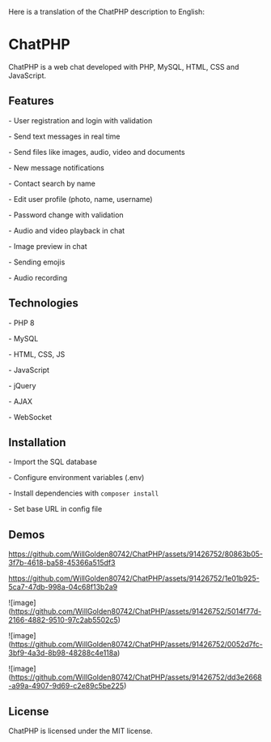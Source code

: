Here is a translation of the ChatPHP description to English:

# ChatPHP 

ChatPHP is a web chat developed with PHP, MySQL, HTML, CSS and JavaScript.

## Features

\- User registration and login with validation

\- Send text messages in real time  

\- Send files like images, audio, video and documents

\- New message notifications  

\- Contact search by name

\- Edit user profile (photo, name, username)

\- Password change with validation

\- Audio and video playback in chat

\- Image preview in chat

\- Sending emojis

\- Audio recording

## Technologies

\- PHP 8

\- MySQL

\- HTML, CSS, JS

\- JavaScript

\- jQuery

\- AJAX 

\- WebSocket

## Installation

\- Import the SQL database

\- Configure environment variables (.env)

\- Install dependencies with `composer install`

\- Set base URL in config file

## Demos

https://github.com/WillGolden80742/ChatPHP/assets/91426752/80863b05-3f7b-4618-ba58-45366a515df3

https://github.com/WillGolden80742/ChatPHP/assets/91426752/1e01b925-5ca7-47db-998a-04c68f13b2a9

!\[image\](https://github.com/WillGolden80742/ChatPHP/assets/91426752/5014f77d-2166-4882-9510-97c2ab5502c5)

!\[image\](https://github.com/WillGolden80742/ChatPHP/assets/91426752/0052d7fc-3bf9-4a3d-8b98-48288c4e118a)

!\[image\](https://github.com/WillGolden80742/ChatPHP/assets/91426752/dd3e2668-a99a-4907-9d69-c2e89c5be225)

## License

ChatPHP is licensed under the MIT license.
